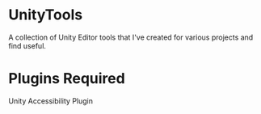 # UnityTools
A collection of Unity Editor tools that I've created for various projects and find useful.


# Plugins Required
Unity Accessibility Plugin

